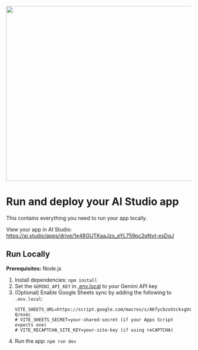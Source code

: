 <div align="center">
<img width="1200" height="475" alt="GHBanner" src="https://github.com/user-attachments/assets/0aa67016-6eaf-458a-adb2-6e31a0763ed6" />
</div>

# Run and deploy your AI Studio app

This contains everything you need to run your app locally.

View your app in AI Studio: https://ai.studio/apps/drive/1e48GUTKaaJzo_eYL759pc2qNvt-esDqJ

## Run Locally

**Prerequisites:**  Node.js


1. Install dependencies:
   `npm install`
2. Set the `GEMINI_API_KEY` in [.env.local](.env.local) to your Gemini API key
3. (Optional) Enable Google Sheets sync by adding the following to `.env.local`:
   ```
   VITE_SHEETS_URL=https://script.google.com/macros/s/AKfycbzoVzcksgUc7mh8JDOxppmreaMXl5snvKHgIzQRFXuqshn25emfLKrz62Bv2ieuRwKx-Q/exec
   # VITE_SHEETS_SECRET=your-shared-secret (if your Apps Script expects one)
   # VITE_RECAPTCHA_SITE_KEY=your-site-key (if using reCAPTCHA)
   ```
4. Run the app:
   `npm run dev`
